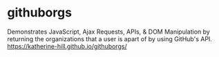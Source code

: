 # githuborgs
Demonstrates JavaScript, Ajax Requests, APIs, & DOM Manipulation by returning the organizations that a user is apart of by using GitHub's API.
https://katherine-hill.github.io/githuborgs/
